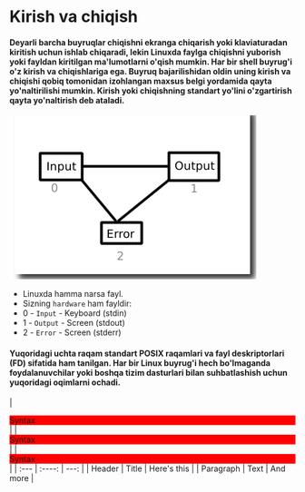 # Kirish va chiqish


#### Deyarli barcha buyruqlar chiqishni ekranga chiqarish yoki klaviaturadan kiritish uchun ishlab chiqaradi, lekin Linuxda faylga chiqishni yuborish yoki fayldan kiritilgan ma'lumotlarni o'qish mumkin. Har bir shell buyrug'i o'z kirish va chiqishlariga ega. Buyruq bajarilishidan oldin uning kirish va chiqishi qobiq tomonidan izohlangan maxsus belgi yordamida qayta yo'naltirilishi mumkin. Kirish yoki chiqishning standart yo'lini o'zgartirish qayta yo'naltirish deb ataladi.


<img src="./img/1.png">

- Linuxda hamma narsa fayl.
- Sizning ```hardware``` ham fayldir:
- 0 - ```Input``` - Keyboard (stdin)
- 1 - ```Output``` - Screen (stdout)
- 2 - ```Error``` - Screen (stderr)


#### Yuqoridagi uchta raqam standart POSIX raqamlari va fayl deskriptorlari (FD) sifatida ham tanilgan. Har bir Linux buyrug'i hech bo'lmaganda foydalanuvchilar yoki boshqa tizim dasturlari bilan suhbatlashish uchun yuqoridagi oqimlarni ochadi.



|<div style="background:red">Syntax</div>      | |<div style="background:red">Syntax</div>   | |<div style="background:red">Syntax</div>      |
| :---        |    :----:   |          ---: |
| Header      | Title       | Here's this   |
| Paragraph   | Text        | And more      |
